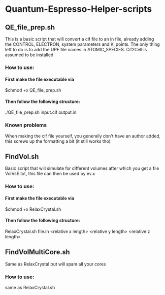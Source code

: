 # Quantum-Espresso-Helper-scripts
## QE_file_prep.sh
This is a basic script that will convert a cif file to an in file, already adding the CONTROL, ELECTRON, system parameters and K_points.
The only thing left to do is to add the UPF file names in ATOMIC_SPECIES. Cif2Cell is assumed to be installed
### How to use:

#### First make the file executable via
$chmod +x QE_file_prep.sh

#### Then follow the following structure:
./QE_file_prep.sh input.cif output.in

### Known problems
When making the cif file yourself, you generally don't have an author added, this screws up the formatting a bit (it still works tho)


## FindVol.sh
Basic script that will simulate for different volumes after which you get a file VolVsE.txt, this file can then be used by ev.x

### How to use:

#### First make the file executable via
$chmod +x RelaxCrystal.sh

#### Then follow the following structure:
RelaxCrystal.sh file.in \<relative x length\> \<relative y length\> \<relative z length\>


## FindVolMultiCore.sh
Same as RelaxCrystal but will spam all your cores

### How to use:
same as RelaxCrystal.sh
